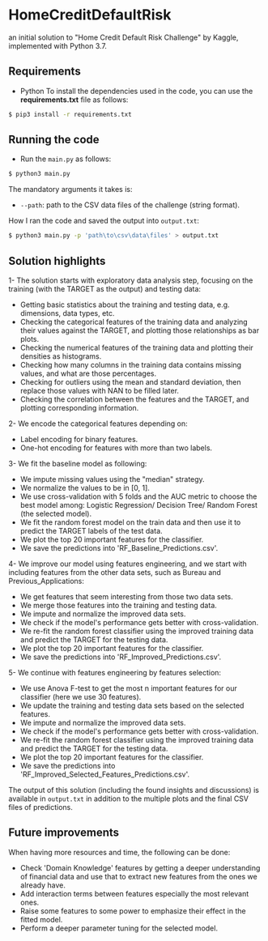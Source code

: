 # HomeCreditDefaultRisk
an initial solution to "Home Credit Default Risk Challenge" by Kaggle, implemented with Python 3.7.


## Requirements
- Python To install the dependencies used in the code, you can use the **requirements.txt** file as follows:


```sh
$ pip3 install -r requirements.txt
```

## Running the code
- Run the ``` main.py ``` as follows:

```sh
$ python3 main.py
```

The mandatory arguments it takes is:
-  ``` --path ```: path to the CSV data files of the challenge (string format).

How I ran the code and saved the output into ``` output.txt ```:

```sh
$ python3 main.py -p 'path\to\csv\data\files' > output.txt
```

## Solution highlights

1- The solution starts with exploratory data analysis step, focusing on the training (with the TARGET as the output) and testing data:

- Getting basic statistics about the training and testing data, e.g. dimensions, data types, etc.
- Checking the categorical features of the training data and analyzing their values against the TARGET, and plotting those relationships as bar plots.
- Checking the numerical features of the training data and plotting their densities as histograms.
- Checking how many columns in the training data contains missing values, and what are those percentages.
- Checking for outliers using the mean and standard deviation, then replace those values with NAN to be filled later.
- Checking the correlation between the features and the TARGET, and plotting corresponding information.

2- We encode the categorical features depending on:
- Label encoding for binary features.
- One-hot encoding for features with more than two labels.

3- We fit the baseline model as following:
- We impute missing values using the "median" strategy.
- We normalize the values to be in [0, 1].
- We use cross-validation with 5 folds and the AUC metric to choose the best model among: Logistic Regression/ Decision Tree/ Random Forest (the selected model).
- We fit the random forest model on the train data and then use it to predict the TARGET labels of the test data.
- We plot the top 20 important features for the classifier.
- We save the predictions into 'RF_Baseline_Predictions.csv'.

4- We improve our model using features engineering, and we start with including features from the other data sets, such as Bureau and Previous_Applications:
- We get features that seem interesting from those two data sets.
- We merge those features into the training and testing data.
- We impute and normalize the improved data sets.
- We check if the model's performance gets better with cross-validation.
- We re-fit the random forest classifier using the improved training data and predict the TARGET for the testing data.
- We plot the top 20 important features for the classifier.
- We save the predictions into 'RF_Improved_Predictions.csv'.

5- We continue with features engineering by features selection:
- We use Anova F-test to get the most n important features for our classifier (here we use 30 features).
- We update the training and testing data sets based on the selected features.
- We impute and normalize the improved data sets.
- We check if the model's performance gets better with cross-validation.
- We re-fit the random forest classifier using the improved training data and predict the TARGET for the testing data.
- We plot the top 20 important features for the classifier.
- We save the predictions into 'RF_Improved_Selected_Features_Predictions.csv'.

The output of this solution (including the found insights and discussions) is available in ``` output.txt ``` in addition to the multiple plots and the final CSV files of predictions.


## Future improvements
When having more resources and time, the following can be done:
- Check 'Domain Knowledge' features by getting a deeper understanding of financial data and use that to extract new features from the ones we already have.
- Add interaction terms between features especially the most relevant ones.
- Raise some features to some power to emphasize their effect in the fitted model.
- Perform a deeper parameter tuning for the selected model.
